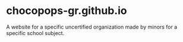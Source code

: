 # chocopops-gr.github.io
A website for a specific uncertified organization made by minors for a specific school subject.
